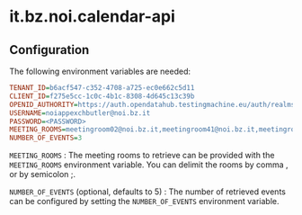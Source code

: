 # it.bz.noi.calendar-api

## Configuration

The following environment variables are needed:

```ini
TENANT_ID=b6acf547-c352-4708-a725-ec0e662c5d11
CLIENT_ID=f275e5cc-1c0c-4b1c-8308-4d645c13c39b
OPENID_AUTHORITY=https://auth.opendatahub.testingmachine.eu/auth/realms/noi/
USERNAME=noiappexchbutler@noi.bz.it
PASSWORD=<PASSWORD>
MEETING_ROOMS=meetingroom02@noi.bz.it,meetingroom41@noi.bz.it,meetingroom14@noi.bz.it,meetingroom26@noi.bz.it
NUMBER_OF_EVENTS=3
```

`MEETING_ROOMS`
: The meeting rooms to retrieve can be provided with the `MEETING_ROOMS` environment variable. You can delimit the rooms by comma , or by semicolon ;.

`NUMBER_OF_EVENTS` (optional, defaults to 5)
: The number of retrieved events can be configured by setting the `NUMBER_OF_EVENTS` environment variable.
